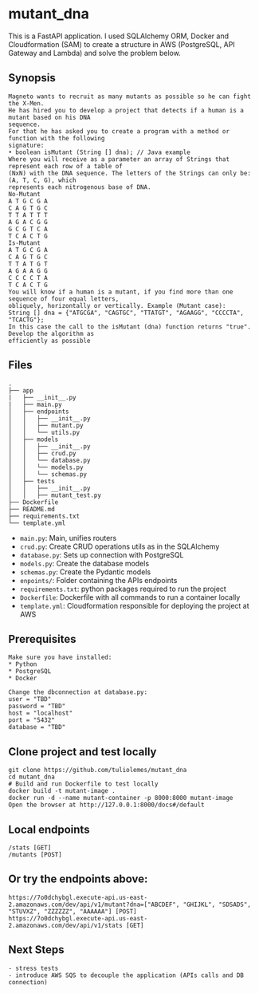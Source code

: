 # mutant_dna
This is a FastAPI application. 
I used SQLAlchemy ORM, Docker and Cloudformation (SAM) to create a structure in AWS (PostgreSQL, API Gateway and Lambda) and solve the problem below. 

## Synopsis
```
Magneto wants to recruit as many mutants as possible so he can fight the X-Men.
He has hired you to develop a project that detects if a human is a mutant based on his DNA
sequence.
For that he has asked you to create a program with a method or function with the following
signature:
• boolean isMutant (String [] dna); // Java example
Where you will receive as a parameter an array of Strings that represent each row of a table of
(NxN) with the DNA sequence. The letters of the Strings can only be: (A, T, C, G), which
represents each nitrogenous base of DNA.
No-Mutant
A T G C G A
C A G T G C
T T A T T T
A G A C G G
G C G T C A
T C A C T G
Is-Mutant
A T G C G A
C A G T G C
T T A T G T
A G A A G G
C C C C T A
T C A C T G
You will know if a human is a mutant, if you find more than one sequence of four equal letters,
obliquely, horizontally or vertically. Example (Mutant case):
String [] dna = {"ATGCGA", "CAGTGC", "TTATGT", "AGAAGG", "CCCCTA", "TCACTG"};
In this case the call to the isMutant (dna) function returns "true". Develop the algorithm as
efficiently as possible
```
## Files
```
.
├── app
|   ├── __init__.py
|   ├── main.py
│   ├── endpoints
│   │   ├── __init__.py
│   │   ├── mutant.py
│   │   └── utils.py
│   ├── models
│   │   ├── __init__.py
│   │   ├── crud.py
│   │   └── database.py
│   │   └── models.py
│   │   └── schemas.py
│   ├── tests
│   │   ├── __init__.py
│   │   ├── mutant_test.py
├── Dockerfile
├── README.md
├── requirements.txt
└── template.yml
```

- `main.py`: Main, unifies routers
- `crud.py`: Create CRUD operations utils as in the SQLAlchemy
- `database.py`: Sets up connection with PostgreSQL
- `models.py`: Create the database models
- `schemas.py`: Create the Pydantic models
- `enpoints/`: Folder containing the APIs endpoints
- `requirements.txt`: python packages required to run the project
- `Dockerfile`: Dockerfile with all commands to run a container locally
- `template.yml`: Cloudformation responsible for deploying the project at AWS

## Prerequisites
```
Make sure you have installed:
* Python
* PostgreSQL
* Docker
```
```
Change the dbconnection at database.py:
user = "TBD"
password = "TBD"
host = "localhost"
port = "5432"
database = "TBD"
```
## Clone project and test locally
```
git clone https://github.com/tuliolemes/mutant_dna
cd mutant_dna
# Build and run Dockerfile to test locally
docker build -t mutant-image .
docker run -d --name mutant-container -p 8000:8000 mutant-image
Open the browser at http://127.0.0.1:8000/docs#/default
```

## Local endpoints
```
/stats [GET]
/mutants [POST]
```

## Or try the endpoints above:
```
https://7o0dchybgl.execute-api.us-east-2.amazonaws.com/dev/api/v1/mutant?dna=["ABCDEF", "GHIJKL", "SDSADS", "STUVXZ", "ZZZZZZ", "AAAAAA"] [POST]
https://7o0dchybgl.execute-api.us-east-2.amazonaws.com/dev/api/v1/stats [GET]
```

## Next Steps
```
- stress tests
- introduce AWS SQS to decouple the application (APIs calls and DB connection)
```